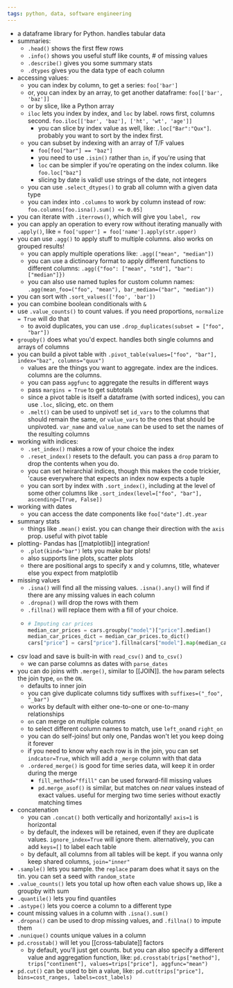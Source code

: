 ```yaml
---
tags: python, data, software engineering
---
```


- a dataframe library for Python. handles tabular data
- summaries:
	- `.head()` shows the first ffew rows
	- `.info()` shows you useful stuff like counts, # of missing values
	- `.describe()` gives you some summary stats
	- `.dtypes` gives you the data type of each column
- accessing values:
	- you can index by column, to get a series: `foo['bar']`
	- or, you can index by an array, to get another dataframe: `foo[['bar', 'baz']]`
	- or by slice, like a Python array
	- `iloc` lets you index by index, and `loc` by label. rows first, columns second. `foo.iloc[['bar', 'baz'], ['ht', 'wt', 'age']]`
		- you can slice by index value as well, like: `.loc["Bar":"Qux"]`. probably you want to sort by the index first.
	- you can subset by indexing with an array of T/F values
		- `foo[foo["bar"] == "baz"]`
		- you need to use `.isin()` rather than `in`, if you're using that
		- `loc` can be simpler if you're operating on the index column. like `foo.loc["baz"]`
		- slicing by date is valid! use strings of the date, not integers
	- you can use `.select_dtypes()` to grab all column with a given data type
	- you can index into `.columns` to work by column instead of row: `foo.columns[foo.isna().sum() <= 0.05]`
- you can iterate with `.iterrows()`, which will give you `label, row`
- you can apply an operation to every row without iterating manually with `.apply()`, like = `foo['upper'] = foo['name'].apply(str.upper)`
- you can use `.agg()` to apply stuff to multiple columns. also works on grouped results!
	- you can apply multiple operations like: `.agg(["mean", "median"])`
	- you can use a dictinoary format to apply different functions to different columns: `.agg({"foo": ["mean", "std"], "bar": ["median"]})`
	- you can also use named tuples for custom column names: `.agg(mean_foo=("foo", "mean"), bar_median=("bar", "median"))`
- you can sort with `.sort_values(['foo', 'bar'])`
- you can combine boolean conditionals with `&`
- use `.value_counts()` to count values. if you need proportions, `normalize = True` will do that
	- to avoid duplicates, you can use `.drop_duplicates(subset = ["foo", "bar"])`
- `groupby()` does what you'd expect. handles both single columns and arrays of columns
- you can build a pivot table with `.pivot_table(values=["foo", "bar"], index="baz", columns="quux")`
	- values are the things you want to aggregate. index are the indices. columns are the columns.
	- you can pass `aggfunc` to aggregate the results in different ways
	- pass `margins = True` to get subtotals
	- since a pivot table is itself a dataframe (with sorted indices), you can use `.loc`, slicing, etc. on them
	- `.melt()` can be used to unpivot! set `id_vars` to the columns that should remain the same, or `value_vars` to the ones that should be unpivoted. `var_name` and `value_name` can be used to set the names of the resulting columns
- working with indices:
	- `.set_index()` makes a row of your choice the index
	- `.reset_index()` resets to the default. you can pass a `drop` param to drop the contents when you do.
	- you can set heirarchial indices, though this makes the code trickier, 'cause everywhere that expects an index now expects a tuple
	- you can sort by index with `.sort_index()`, including at the level of some other columns like `.sort_index(level=["foo", "bar"], ascending=[True, False])`
- working with dates
	- you can access the date components like `foo["date"].dt.year`
- summary stats
	- things like `.mean()` exist. you can change their direction with the `axis` prop. useful with pivot table
- plotting- Pandas has [[matplotlib]] integration!
	- `.plot(kind="bar")` lets you make bar plots!
	- also supports line plots, scatter plots
	- there are positional args to specify x and y columns, title, whatever else you expect from matplotlib
- missing values
	- `.isna()` will find all the missing values. `.isna().any()` will find if there are any missing values in each column
	- `.dropna()` will drop the rows with them
	- `.fillna()` will replace them with a fill of your choice.
	- ```python
	  # Imputing car prices
	  median_car_prices = cars.groupby("model")["price"].median()
	  median_car_prices_dict = median_car_prices.to_dict()
	  cars["price"] = cars["price"].fillna(cars["model"].map(median_car_prices_dict))
	  ```
- csv load and save is built-in with `read_csv()` and `to_csv()`
	- we can parse columns as dates with `parse_dates`
- you can do joins with `.merge()`, similar to [[JOIN]]. the `how` param selects the join type, `on` the `ON`.
	- defaults to inner join
	- you can give duplicate columns tidy suffixes with `suffixes=("_foo", "_bar")`
	- works by default with either one-to-one or one-to-many relationships
	- `on` can merge on multiple columns
	- to select different column names to match, use `left_on`and `right_on`
	- you can do self-joins! but only one, Pandas won't let you keep doing it forever
	- if you need to know why each row is in the join, you can set `indcator=True`, which will add a `_merge` column with that data
	- `.ordered_merge()` is good for time series data, will keep it in order during the merge
		- `fill_method="ffill"` can be used forward-fill missing values
		- `pd.merge_asof()` is similar, but matches on _near_ values instead of exact values. useful for merging two time series without exactly matching times
- concatenation
	- you can `.concat()` both vertically and horizontally! `axis=1` is horizontal
	- by default, the indexes will be retained, even if they are duplicate values. `ignore_index=True` will ignore them. alternatively, you can add `keys=[]` to label each table
	- by default, all columns from all tables will be kept. if you wanna only keep shared columns, `join="inner"`
- `.sample()` lets you sample. the `replace` param does what it says on the tin. you can set a seed with `random_state`
- `.value_counts()` lets you total up how often each value shows up, like a groupby with sum
- `.quantile()` lets you find quantiles
- `.astype()` lets you coerce a column to a different type
- count missing values in a column with `.isna().sum()`
- `.dropna()` can be used to drop missing values, and `.fillna()` to impute them
- `.nunique()` counts unique values in a column
- `pd.crosstab()` will let you [[cross-tabulate]] factors
	- by default, you'll just get counts. but you can also specify a different value and aggregation function, like: `pd.crosstab(trips["method"], trips["continent"], values=trips["price"], aggfunc="mean")`
- `pd.cut()` can be used to bin a value, like: `pd.cut(trips["price"], bins=cost_ranges, labels=cost_labels)`